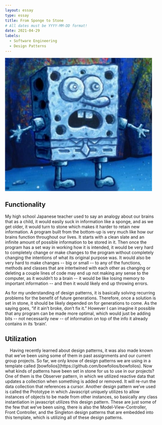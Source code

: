 ```yaml
---
layout: essay
type: essay
title: From Sponge to Stone
# All dates must be YYYY-MM-DD format!
date: 2021-04-29
labels:
  - Software Engineering
  - Design Patterns
---
```

<div class="ui large images">
  <img class="ui image" src="../images/Stone_SpongeBob.jpg">
</div>

## Functionality
<p>
  My high school Japanese teacher used to say an analogy about our brains that as a child, it would easily suck in information like a sponge, and as we get older, it would turn to stone which makes it harder to retain new information. A program built from the bottom-up is very much like how our brains function throughout our lives. It starts with a clean slate and an infinite amount of possible information to be stored in it. Then once the program has a set way in working how it is intended, it would be very hard to completely change or make changes to the program without completely changing the intentions of what its original purpose was. It would also be very hard to make changes -- big or small -- to any of the functions, methods and classes that are intertwined with each other as changing or deleting a couple lines of code may end up not making any sense to the computer, as it wouldn’t to a brain -- it would be like losing memory to important information -- and then it would likely end up throwing errors. 
  
  As for my understanding of design patterns, it is basically solving recurring problems for the benefit of future generations. Therefore, once a solution is set in stone, it should be likely depended on for generations to come. As the saying goes, “if it ain’t broke, don’t fix it.” However I can imagine it possible that any program can be made more optimal, which would just be adding bits -- not necessarily new -- of information on top of the info it already contains in its ‘brain’. 
</p>

## Utilization
<p>
&nbsp;&nbsp;&nbsp;&nbsp;Having recently learned about design patterns, it was also made known that we’ve been using some of them in past assignments and our current group projects. So far, we only know of design patterns we are using in a template called [bowfolios](https://github.com/bowfolios/bowfolios). Now what kinds of patterns have been set in stone for us to use in our projects? One of them is the Observer pattern, in which we utilized reactive data that updates a collection when something is added or removed. It will re-run the data collection that references a cursor. Another design pattern we’ve used is called the Prototype in which Javascript uniquely utilizes to allow instances of objects to be made from other instances, so basically any class instantiation in javascript utilizes this design pattern. These are just some of the few that we’ve been using, there is also the Model-View-Controller, Front Controller, and the Singleton design patterns that are embedded into this template, which is  utilizing all of these design patterns. 
</p>
